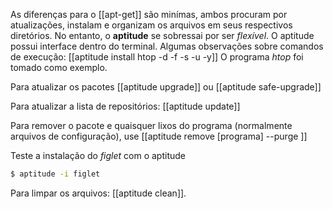 As diferenças para o [[apt-get]] são minímas, ambos procuram por atualizações, instalam e organizam os arquivos em seus respectivos diretórios. No entanto, o **aptitude** se sobressai por ser _flexível_. 
O aptitude possui interface dentro do terminal.
Algumas observações sobre comandos de execução:
[[aptitude install htop -d -f -s -u -y]]
O programa _htop_ foi tomado como exemplo. 

Para atualizar os pacotes
[[aptitude upgrade]] ou [[aptitude safe-upgrade]]

Para atualizar a lista de repositórios: 
[[aptitude update]]

Para remover o pacote e quaisquer lixos do programa (normalmente arquivos de configuração), use [[aptitude remove [programa] --purge ]]


Teste a instalação do _figlet_ com o aptitude
```bash
$ aptitude -i figlet
```

Para limpar os arquivos: [[aptitude clean]].